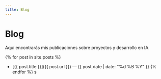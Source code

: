```yaml
---
title: Blog
---
```


# Blog

Aquí encontrarás mis publicaciones sobre proyectos y desarrollo en IA.

{% for post in site.posts %}
- [{{ post.title }}]({{ post.url }}) — {{ post.date | date: "%d %B %Y" }}
{% endfor %}
s